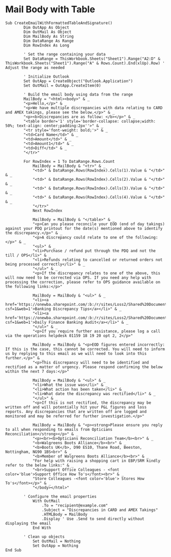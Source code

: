 # Mail Body with Table
  	Sub CreateEmailWithFormattedTableAndSignature()
        	Dim OutApp As Object
        	Dim OutMail As Object
        	Dim MailBody As String
        	Dim DataRange As Range
        	Dim RowIndex As Long
        	
        	' Set the range containing your data
        	Set DataRange = ThisWorkbook.Sheets("Sheet1").Range("A2:D" & ThisWorkbook.Sheets("Sheet1").Range("A" & Rows.Count).End(xlUp).Row) ' Adjust the range as needed
        	
        	' Initialize Outlook
        	Set OutApp = CreateObject("Outlook.Application")
        	Set OutMail = OutApp.CreateItem(0)
        	
        	' Build the email body using data from the range
        	MailBody = "<html><body>" & _
        	"<p>Hello,</p>" & _
        	"<p>We have multiple discrepancies with data relating to CARD and AMEX takings, please see the below.</p>" & _
        	"<p><b>Discrepancies are as follow: </b></p>" & _
        	"<table border='1' style='border-collapse: collapse;width: 50%; text-align: center;padding:2px''>" & _
        	"<tr style='font-weight: bold;'>" & _
        	"<td>Card Name</td>" & _
        	"<td>Amount</td>" & _
        	"<td>Amount1</td>" & _
        	"<td>Diff</td>" & _
        	"</tr>"
        	
        	For RowIndex = 1 To DataRange.Rows.Count
        		MailBody = MailBody & "<tr>" & _
        		"<td>" & DataRange.Rows(RowIndex).Cells(1).Value & "</td>" & _
        		"<td>" & DataRange.Rows(RowIndex).Cells(2).Value & "</td>" & _
        		"<td>" & DataRange.Rows(RowIndex).Cells(3).Value & "</td>" & _
        		"<td>" & DataRange.Rows(RowIndex).Cells(4).Value & "</td>" & _
        		"</tr>"
        		Next RowIndex
        		
        		MailBody = MailBody & "</table>" & _
        		"<p>Can you please reconcile your EOD (end of day takings) against your PDQ printout for the date(s) mentioned above to identify the discrepancy.</p>" & _
        		"<p>A discrepancy could relate to one of the following:</p>" & _
        		"<ul>" & _
        		"<li>Purchase / refund put through the PDQ and not the till / OPS</li>" & _
        		"<li>Refunds relating to cancelled or returned orders not being processed correctly</li>" & _
        		"</ul>" & _
        		"<p>If the discrepancy relates to one of the above, this will now need to be corrected via OPS. If you need any help with processing the correction, please refer to OPS guidance available on the following links:</p>"
        		
        		MailBody = MailBody & "<ul>" & _
        		"<li><a href='https://onewba.sharepoint.com/:b:/r/sites/Loss2/Shared%20Documents/Banking%20%26%20Discounts/Banking%20Discrepancy%20Tips.pdf?csf=1&web=1'>Banking Discrepancy Tips</a></li>" & _
        		"<li><a href='https://onewba.sharepoint.com/:b:/r/sites/Loss2/Shared%20Documents/Banking%20%26%20Discounts/Daily%20Finance%20Banking%20Audit.pdf?csf=1&web=1'>Daily Finance Banking Audit</a></li>" & _
        		"</ul>" & _
        		"<p>If you require further assistance, please log a call via the operations helpdesk 01159 18 19 20 opt 2, 2</p>"
        		
        		MailBody = MailBody & "<p>EOD figures entered incorrectly: If this is the case, this cannot be corrected. You will need to inform us by replying to this email as we will need to look into this further.</p>" & _
        		"<p>This discrepancy will need to be identified and rectified as a matter of urgency. Please respond confirming the below within the next 7 days:</p>"
        		
        		MailBody = MailBody & "<ul>" & _
        		"<li>What the issue was</li>" & _
        		"<li>What action has been taken</li>" & _
        		"<li>What date the discrepancy was rectified</li>" & _
        		"</ul>" & _
        		"<p>If this is not rectified, the discrepancy may be written off and will potentially hit your P&L figures and loss reports. Any discrepancies that are written off are logged and monitored and may be referred for further investigation.</p>"
        		
        		MailBody = MailBody & "<p><strong>Please ensure you reply to all when responding to emails from Opticians Reconciliation</strong></p>" & _
        		"<p><br><b>Opticians Reconciliation Team</b><br>" & _
        		"<b>Walgreens Boots Alliance</b><br>" & _
        		"<b>Boots UK</b>, D90 ES10, Thane Road, Beeston, Nottingham, NG90 1BS<br>" & _
        		"<b>Member of Walgreens Boots Alliance</b><br>" & _
        		"For help with raising a shopping cart in EBP/SRM kindly refer to the below links:" & _
        		"<br>Support Office Colleagues - <font color='blue'>Support Office How To's</font><br>" & _
        		"Store Colleagues -<font color='blue'> Stores How To's</font></p>" & _
        		"</body></html>"
        		
        	' Configure the email properties
        		With OutMail
        			.To = "recipient@example.com"
        			.Subject = "Discrepancies in CARD and AMEX Takings"
        			.HTMLBody = MailBody
        			.Display ' Use .Send to send directly without displaying the email
        		End With
        		
        	' Clean up objects
        		Set OutMail = Nothing
        		Set OutApp = Nothing
	End Sub
	
